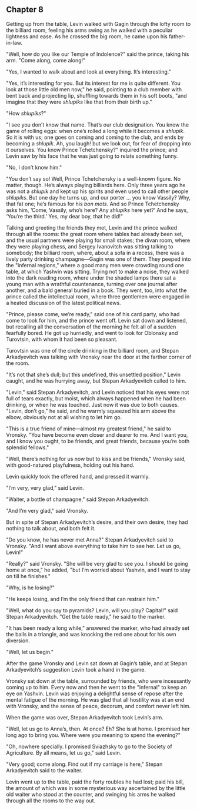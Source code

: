 ## Chapter 8


Getting up from the table, Levin walked with Gagin through the lofty
room to the billiard room, feeling his arms swing as he walked with a
peculiar lightness and ease. As he crossed the big room, he came upon
his father-in-law.

"Well, how do you like our Temple of Indolence?" said the prince, taking
his arm. "Come along, come along!"

"Yes, I wanted to walk about and look at everything. It’s interesting."

"Yes, it’s interesting for you. But its interest for me is quite
different. You look at those little old men now," he said, pointing to a
club member with bent back and projecting lip, shuffling towards them in
his soft boots, "and imagine that they were _shlupiks_ like that from
their birth up."

"How _shlupiks_?"

"I see you don’t know that name. That’s our club designation. You know
the game of rolling eggs: when one’s rolled a long while it becomes a
_shlupik_. So it is with us; one goes on coming and coming to the club,
and ends by becoming a _shlupik_. Ah, you laugh! but we look out, for
fear of dropping into it ourselves. You know Prince Tchetchensky?"
inquired the prince; and Levin saw by his face that he was just going to
relate something funny.

"No, I don’t know him."

"You don’t say so! Well, Prince Tchetchensky is a well-known figure. No
matter, though. He’s always playing billiards here. Only three years ago
he was not a _shlupik_ and kept up his spirits and even used to call
other people _shlupiks_. But one day he turns up, and our porter ... you
know Vassily? Why, that fat one; he’s famous for his _bon mots_. And so
Prince Tchetchensky asks him, ‘Come, Vassily, who’s here? Any _shlupiks_
here yet?’ And he says, ‘You’re the third.’ Yes, my dear boy, that he
did!"

Talking and greeting the friends they met, Levin and the prince walked
through all the rooms: the great room where tables had already been set,
and the usual partners were playing for small stakes; the divan room,
where they were playing chess, and Sergey Ivanovitch was sitting talking
to somebody; the billiard room, where, about a sofa in a recess, there
was a lively party drinking champagne—Gagin was one of them. They peeped
into the "infernal regions," where a good many men were crowding round
one table, at which Yashvin was sitting. Trying not to make a noise,
they walked into the dark reading room, where under the shaded lamps
there sat a young man with a wrathful countenance, turning over one
journal after another, and a bald general buried in a book. They went,
too, into what the prince called the intellectual room, where three
gentlemen were engaged in a heated discussion of the latest political
news.

"Prince, please come, we’re ready," said one of his card party, who had
come to look for him, and the prince went off. Levin sat down and
listened, but recalling all the conversation of the morning he felt all
of a sudden fearfully bored. He got up hurriedly, and went to look for
Oblonsky and Turovtsin, with whom it had been so pleasant.

Turovtsin was one of the circle drinking in the billiard room, and
Stepan Arkadyevitch was talking with Vronsky near the door at the
farther corner of the room.

"It’s not that she’s dull; but this undefined, this unsettled position,"
Levin caught, and he was hurrying away, but Stepan Arkadyevitch called
to him.

"Levin," said Stepan Arkadyevitch, and Levin noticed that his eyes were
not full of tears exactly, but moist, which always happened when he had
been drinking, or when he was touched. Just now it was due to both
causes. "Levin, don’t go," he said, and he warmly squeezed his arm above
the elbow, obviously not at all wishing to let him go.

"This is a true friend of mine—almost my greatest friend," he said to
Vronsky. "You have become even closer and dearer to me. And I want you,
and I know you ought, to be friends, and great friends, because you’re
both splendid fellows."

"Well, there’s nothing for us now but to kiss and be friends," Vronsky
said, with good-natured playfulness, holding out his hand.

Levin quickly took the offered hand, and pressed it warmly.

"I’m very, very glad," said Levin.

"Waiter, a bottle of champagne," said Stepan Arkadyevitch.

"And I’m very glad," said Vronsky.

But in spite of Stepan Arkadyevitch’s desire, and their own desire, they
had nothing to talk about, and both felt it.

"Do you know, he has never met Anna?" Stepan Arkadyevitch said to
Vronsky. "And I want above everything to take him to see her. Let us go,
Levin!"

"Really?" said Vronsky. "She will be very glad to see you. I should be
going home at once," he added, "but I’m worried about Yashvin, and I
want to stay on till he finishes."

"Why, is he losing?"

"He keeps losing, and I’m the only friend that can restrain him."

"Well, what do you say to pyramids? Levin, will you play? Capital!" said
Stepan Arkadyevitch. "Get the table ready," he said to the marker.

"It has been ready a long while," answered the marker, who had already
set the balls in a triangle, and was knocking the red one about for his
own diversion.

"Well, let us begin."

After the game Vronsky and Levin sat down at Gagin’s table, and at
Stepan Arkadyevitch’s suggestion Levin took a hand in the game.

Vronsky sat down at the table, surrounded by friends, who were
incessantly coming up to him. Every now and then he went to the
"infernal" to keep an eye on Yashvin. Levin was enjoying a delightful
sense of repose after the mental fatigue of the morning. He was glad
that all hostility was at an end with Vronsky, and the sense of peace,
decorum, and comfort never left him.

When the game was over, Stepan Arkadyevitch took Levin’s arm.

"Well, let us go to Anna’s, then. At once? Eh? She is at home. I
promised her long ago to bring you. Where were you meaning to spend the
evening?"

"Oh, nowhere specially. I promised Sviazhsky to go to the Society of
Agriculture. By all means, let us go," said Levin.

"Very good; come along. Find out if my carriage is here," Stepan
Arkadyevitch said to the waiter.

Levin went up to the table, paid the forty roubles he had lost; paid his
bill, the amount of which was in some mysterious way ascertained by the
little old waiter who stood at the counter, and swinging his arms he
walked through all the rooms to the way out.



